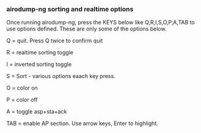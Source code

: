 ### airodump-ng sorting and realtime options

Once running airodump-ng, press the KEYS below like Q,R,I,S,O,P,A,TAB to use options defined.
These are only some of the options below.

Q = quit. Press Q twice to confirm quit

R = realtime sorting toggle

I = inverted sorting toggle

S = Sort - various options eaach key press.

O = color on

P = color off

A = toggle asp+sta+ack

TAB = enable AP section. Use arrow keys, Enter to highlight.
